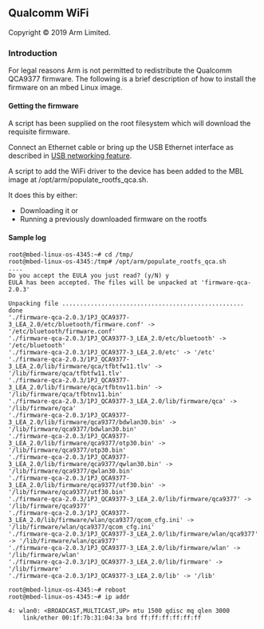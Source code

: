 ## Qualcomm WiFi

Copyright © 2019 Arm Limited.

### Introduction

For legal reasons Arm is not permitted to redistribute the Qualcomm QCA9377 firmware.
The following is a brief description of how to install the firmware on an mbed Linux image.

#### Getting the firmware

A script has been supplied on the root filesystem which will download the requisite firmware.

Connect an Ethernet cable or bring up the USB Ethernet interface as described in [USB networking feature][mbl-usb-networking].

A script to add the WiFi driver to the device has been added to the MBL image at /opt/arm/populate_rootfs_qca.sh.

It does this by either:

* Downloading it or
* Running a previously downloaded firmware on the rootfs

#### Sample log

```
root@mbed-linux-os-4345:~# cd /tmp/
root@mbed-linux-os-4345:/tmp# /opt/arm/populate_rootfs_qca.sh
....
Do you accept the EULA you just read? (y/N) y
EULA has been accepted. The files will be unpacked at 'firmware-qca-2.0.3'

Unpacking file ................................................... done
'./firmware-qca-2.0.3/1PJ_QCA9377-3_LEA_2.0/etc/bluetooth/firmware.conf' -> '/etc/bluetooth/firmware.conf'
'./firmware-qca-2.0.3/1PJ_QCA9377-3_LEA_2.0/etc/bluetooth' -> '/etc/bluetooth'
'./firmware-qca-2.0.3/1PJ_QCA9377-3_LEA_2.0/etc' -> '/etc'
'./firmware-qca-2.0.3/1PJ_QCA9377-3_LEA_2.0/lib/firmware/qca/tfbtfw11.tlv' -> '/lib/firmware/qca/tfbtfw11.tlv'
'./firmware-qca-2.0.3/1PJ_QCA9377-3_LEA_2.0/lib/firmware/qca/tfbtnv11.bin' -> '/lib/firmware/qca/tfbtnv11.bin'
'./firmware-qca-2.0.3/1PJ_QCA9377-3_LEA_2.0/lib/firmware/qca' -> '/lib/firmware/qca'
'./firmware-qca-2.0.3/1PJ_QCA9377-3_LEA_2.0/lib/firmware/qca9377/bdwlan30.bin' -> '/lib/firmware/qca9377/bdwlan30.bin'
'./firmware-qca-2.0.3/1PJ_QCA9377-3_LEA_2.0/lib/firmware/qca9377/otp30.bin' -> '/lib/firmware/qca9377/otp30.bin'
'./firmware-qca-2.0.3/1PJ_QCA9377-3_LEA_2.0/lib/firmware/qca9377/qwlan30.bin' -> '/lib/firmware/qca9377/qwlan30.bin'
'./firmware-qca-2.0.3/1PJ_QCA9377-3_LEA_2.0/lib/firmware/qca9377/utf30.bin' -> '/lib/firmware/qca9377/utf30.bin'
'./firmware-qca-2.0.3/1PJ_QCA9377-3_LEA_2.0/lib/firmware/qca9377' -> '/lib/firmware/qca9377'
'./firmware-qca-2.0.3/1PJ_QCA9377-3_LEA_2.0/lib/firmware/wlan/qca9377/qcom_cfg.ini' -> '/lib/firmware/wlan/qca9377/qcom_cfg.ini'
'./firmware-qca-2.0.3/1PJ_QCA9377-3_LEA_2.0/lib/firmware/wlan/qca9377' -> '/lib/firmware/wlan/qca9377'
'./firmware-qca-2.0.3/1PJ_QCA9377-3_LEA_2.0/lib/firmware/wlan' -> '/lib/firmware/wlan'
'./firmware-qca-2.0.3/1PJ_QCA9377-3_LEA_2.0/lib/firmware' -> '/lib/firmware'
'./firmware-qca-2.0.3/1PJ_QCA9377-3_LEA_2.0/lib' -> '/lib'

root@mbed-linux-os-4345:~# reboot
root@mbed-linux-os-4345:~# ip addr

4: wlan0: <BROADCAST,MULTICAST,UP> mtu 1500 qdisc mq qlen 3000
    link/ether 00:1f:7b:31:04:3a brd ff:ff:ff:ff:ff:ff
```

[mbl-usb-networking]: usb-networking.md
